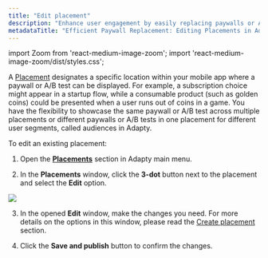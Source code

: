 ```yaml
---
title: "Edit placement"
description: "Enhance user engagement by easily replacing paywalls or A/B tests and adjusting target user segments within placements. Streamline the process of updating displayed content without requiring app releases"
metadataTitle: "Efficient Paywall Replacement: Editing Placements in Adapty"
---
```


import Zoom from 'react-medium-image-zoom';
import 'react-medium-image-zoom/dist/styles.css';

A [Placement](placements) designates a specific location within your mobile app where a paywall or A/B test can be displayed. For example, a subscription choice might appear in a startup flow, while a consumable product (such as golden coins) could be presented when a user runs out of coins in a game. You have the flexibility to showcase the same paywall or A/B test across multiple placements or different paywalls or A/B tests in one placement for different user segments, called audiences in Adapty.

To edit an existing placement:

1. Open the **[Placements](https://app.adapty.io/placements)** section in Adapty main menu.

2. In the **Placements** window, click the **3-dot** button next to the placement and select the **Edit** option.  

   
<Zoom>
  <img src={require('./img/e04a93a-edit_placement_list.png').default}
  style={{
    border: '1px solid #727272', /* border width and color */
    width: '700px', /* image width */
    display: 'block', /* for alignment */
    margin: '0 auto' /* center alignment */
  }}
/>
</Zoom>




3. In the opened **Edit** window, make the changes you need. For more details on the options in this window, please read the [Create placement](create-placement) section.

4. Click the **Save and publish** button to confirm the changes.